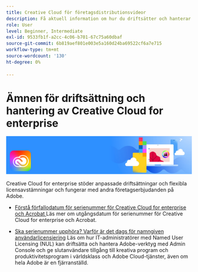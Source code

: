```yaml
---
title: Creative Cloud för företagsdistributionsvideor
description: Få aktuell information om hur du driftsätter och hanterar företagsappar i Creative Cloud
role: User
level: Beginner, Intermediate
exl-id: 9533fb1f-a2cc-4c06-b701-67c75a60dbaf
source-git-commit: 6b819aef801e003e5a160d24ba69522cf6a7e715
workflow-type: tm+mt
source-wordcount: '130'
ht-degree: 0%

---
```


# Ämnen för driftsättning och hantering av Creative Cloud for enterprise

![Creative Cloud Hero Image](../assets/CCEbanner.png)

Creative Cloud for enterprise stöder anpassade driftsättningar och flexibla licensavstämningar och fungerar med andra företagserbjudanden på Adobe.

* [Förstå förfallodatum för serienummer för Creative Cloud for enterprise och Acrobat ](cceserial.md)
Läs mer om utgångsdatum för serienummer för Creative Cloud for enterprise och Acrobat.

* [Ska serienummer upphöra? Varför är det dags för namngiven användarlicensiering](nameduserlicensing.md)
Läs om hur IT-administratörer med Named User Licensing (NUL) kan driftsätta och hantera Adobe-verktyg med Admin Console och ge slutanvändare tillgång till kreativa program och produktivitetsprogram i världsklass och Adobe Cloud-tjänster, även om hela Adobe är en fjärranställd.
